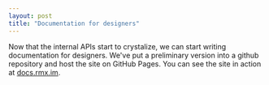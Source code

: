 ```yaml
---
layout: post
title: "Documentation for designers"
---
```


Now that the internal APIs start to crystalize, we can start writing
documentation for designers. We've put a preliminary version into a github
repository and host the site on GitHub Pages. You can see the site in action
at [docs.rmx.im](http://docs.rmx.im).
